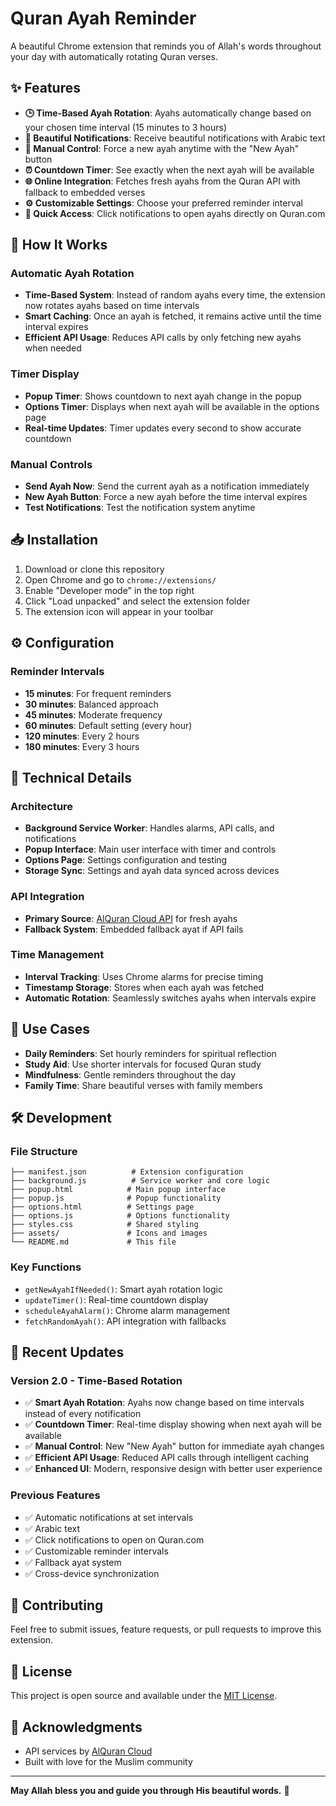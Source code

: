 # Quran Ayah Reminder

A beautiful Chrome extension that reminds you of Allah's words throughout your day with automatically rotating Quran verses.

## ✨ Features

- **🕒 Time-Based Ayah Rotation**: Ayahs automatically change based on your chosen time interval (15 minutes to 3 hours)
- **📱 Beautiful Notifications**: Receive beautiful notifications with Arabic text
- **🔄 Manual Control**: Force a new ayah anytime with the "New Ayah" button
- **⏰ Countdown Timer**: See exactly when the next ayah will be available
- **🌐 Online Integration**: Fetches fresh ayahs from the Quran API with fallback to embedded verses
- **⚙️ Customizable Settings**: Choose your preferred reminder interval
- **🔗 Quick Access**: Click notifications to open ayahs directly on Quran.com

## 🚀 How It Works

### Automatic Ayah Rotation
- **Time-Based System**: Instead of random ayahs every time, the extension now rotates ayahs based on time intervals
- **Smart Caching**: Once an ayah is fetched, it remains active until the time interval expires
- **Efficient API Usage**: Reduces API calls by only fetching new ayahs when needed

### Timer Display
- **Popup Timer**: Shows countdown to next ayah change in the popup
- **Options Timer**: Displays when next ayah will be available in the options page
- **Real-time Updates**: Timer updates every second to show accurate countdown

### Manual Controls
- **Send Ayah Now**: Send the current ayah as a notification immediately
- **New Ayah Button**: Force a new ayah before the time interval expires
- **Test Notifications**: Test the notification system anytime

## 📥 Installation

1. Download or clone this repository
2. Open Chrome and go to `chrome://extensions/`
3. Enable "Developer mode" in the top right
4. Click "Load unpacked" and select the extension folder
5. The extension icon will appear in your toolbar

## ⚙️ Configuration

### Reminder Intervals
- **15 minutes**: For frequent reminders
- **30 minutes**: Balanced approach
- **45 minutes**: Moderate frequency
- **60 minutes**: Default setting (every hour)
- **120 minutes**: Every 2 hours
- **180 minutes**: Every 3 hours

## 🔧 Technical Details

### Architecture
- **Background Service Worker**: Handles alarms, API calls, and notifications
- **Popup Interface**: Main user interface with timer and controls
- **Options Page**: Settings configuration and testing
- **Storage Sync**: Settings and ayah data synced across devices

### API Integration
- **Primary Source**: [AlQuran Cloud API](https://alquran.cloud/api) for fresh ayahs
- **Fallback System**: Embedded fallback ayat if API fails

### Time Management
- **Interval Tracking**: Uses Chrome alarms for precise timing
- **Timestamp Storage**: Stores when each ayah was fetched
- **Automatic Rotation**: Seamlessly switches ayahs when intervals expire

## 🎯 Use Cases

- **Daily Reminders**: Set hourly reminders for spiritual reflection
- **Study Aid**: Use shorter intervals for focused Quran study
- **Mindfulness**: Gentle reminders throughout the day
- **Family Time**: Share beautiful verses with family members

## 🛠️ Development

### File Structure
```
├── manifest.json          # Extension configuration
├── background.js          # Service worker and core logic
├── popup.html            # Main popup interface
├── popup.js              # Popup functionality
├── options.html          # Settings page
├── options.js            # Options functionality
├── styles.css            # Shared styling
├── assets/               # Icons and images
└── README.md             # This file
```

### Key Functions
- `getNewAyahIfNeeded()`: Smart ayah rotation logic
- `updateTimer()`: Real-time countdown display
- `scheduleAyahAlarm()`: Chrome alarm management
- `fetchRandomAyah()`: API integration with fallbacks

## 🔄 Recent Updates

### Version 2.0 - Time-Based Rotation
- ✅ **Smart Ayah Rotation**: Ayahs now change based on time intervals instead of every notification
- ✅ **Countdown Timer**: Real-time display showing when next ayah will be available
- ✅ **Manual Control**: New "New Ayah" button for immediate ayah changes
- ✅ **Efficient API Usage**: Reduced API calls through intelligent caching
- ✅ **Enhanced UI**: Modern, responsive design with better user experience

### Previous Features
- ✅ Automatic notifications at set intervals
- ✅ Arabic text
- ✅ Click notifications to open on Quran.com
- ✅ Customizable reminder intervals
- ✅ Fallback ayat system
- ✅ Cross-device synchronization

## 🤝 Contributing

Feel free to submit issues, feature requests, or pull requests to improve this extension.

## 📄 License

This project is open source and available under the [MIT License](LICENSE).

## 🙏 Acknowledgments

- API services by [AlQuran Cloud](https://alquran.cloud)
- Built with love for the Muslim community

---

**May Allah bless you and guide you through His beautiful words.** 🌟
